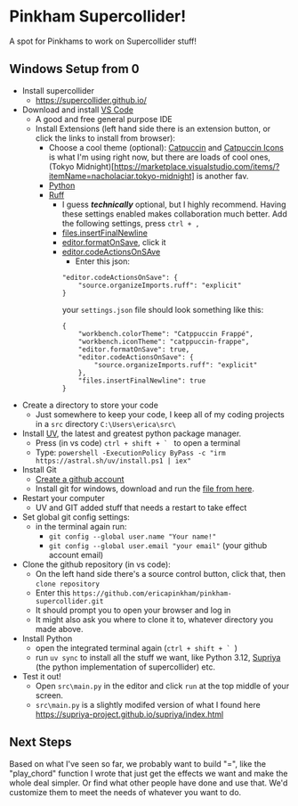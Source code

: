 # Pinkham Supercollider!

A spot for Pinkhams to work on Supercollider stuff!

## Windows Setup from 0
- Install supercollider
    - https://supercollider.github.io/
- Download and install [VS Code](https://code.visualstudio.com/)
    - A good and free general purpose IDE
    - Install Extensions (left hand side there is an extension button, or click the links to install from browser):
        - Choose a cool theme (optional): [Catpuccin](https://marketplace.visualstudio.com/items/?itemName=Catppuccin.catppuccin-vsc) and [Catpuccin Icons](https://marketplace.visualstudio.com/items/?itemName=Catppuccin.catppuccin-vsc-icons) is what I'm using right now, but there are loads of cool ones, (Tokyo Midnight)[https://marketplace.visualstudio.com/items/?itemName=nacholaciar.tokyo-midnight] is another fav.
        - [Python](https://marketplace.visualstudio.com/items/?itemName=ms-python.python)
        - [Ruff](https://marketplace.visualstudio.com/items/?itemName=charliermarsh.ruff)
            - I guess ***technically*** optional, but I highly recommend. Having these settings enabled makes collaboration much better. Add the following settings, press `ctrl + ,`
            - [files.insertFinalNewline](vscode://settings/files.insertFinalNewline)
            - [editor.formatOnSave](vscode://settings/editor.formatOnSave), click it
            - [editor.codeActionsOnSAve](vscode://settings/editor.codeActionsOnSave)
                - Enter this json:
                ```
                "editor.codeActionsOnSave": {
                    "source.organizeImports.ruff": "explicit"
                }
                ```
                your `settings.json` file should look something like this:
                ```
                {
                    "workbench.colorTheme": "Catppuccin Frappé",
                    "workbench.iconTheme": "catppuccin-frappe",
                    "editor.formatOnSave": true,
                    "editor.codeActionsOnSave": {
                        "source.organizeImports.ruff": "explicit"
                    },
                    "files.insertFinalNewline": true
                }
                ```
- Create a directory to store your code
    - Just somewhere to keep your code, I keep all of my coding projects in a `src` directory `C:\Users\erica\src\`
- Install [UV](https://docs.astral.sh/uv/), the latest and greatest python package manager.
    - Press (in vs code) ```ctrl + shift + ` ``` to open a terminal
    - Type: `powershell -ExecutionPolicy ByPass -c "irm https://astral.sh/uv/install.ps1 | iex"`
- Install Git
    - [Create a github account](https://github.com/)
    - Install git for windows, download and run the [file from here](https://git-scm.com/downloads/win).
- Restart your computer
    - UV and GIT added stuff that needs a restart to take effect
- Set global git config settings:
    - in the terminal again run:
        - ```git config --global user.name "Your name!"```
        - ```git config --global user.email "your email"``` (your github account email)
- Clone the github repository (in vs code):
    - On the left hand side there's a source control button, click that, then `clone repository`
    - Enter this `https://github.com/ericapinkham/pinkham-supercollider.git`
    - It should prompt you to open your browser and log in
    - It might also ask you where to clone it to, whatever directory you made above.
- Install Python
    - open the integrated terminal again (```ctrl + shift + ` ```)
    - run `uv sync` to install all the stuff we want, like Python 3.12, [Supriya](https://supriya-project.github.io/supriya/) (the python implementation of supercollider) etc.
- Test it out!
    - Open `src\main.py` in the editor and click `run` at the top middle of your screen.
    - `src\main.py` is a slightly modifed version of what I found here https://supriya-project.github.io/supriya/index.html

## Next Steps
Based on what I've seen so far, we probably want to build "=", like the "play_chord" function I wrote that just get the effects we want and make the whole deal simpler. Or find what other people have done and use that. We'd customize them to meet the needs of whatever you want to do.
